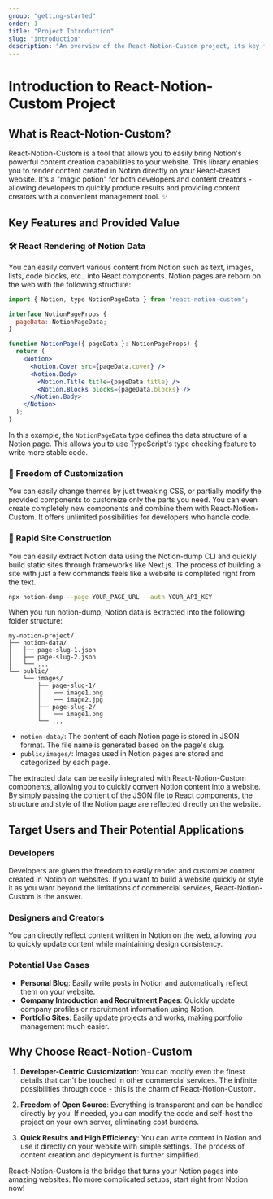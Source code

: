 ```yaml
---
group: "getting-started"
order: 1
title: "Project Introduction"
slug: "introduction"
description: "An overview of the React-Notion-Custom project, its key features, and potential applications."
---
```


# Introduction to React-Notion-Custom Project

## What is React-Notion-Custom?

React-Notion-Custom is a tool that allows you to easily bring Notion's powerful content creation capabilities to your website. This library enables you to render content created in Notion directly on your React-based website. It's a "magic potion" for both developers and content creators - allowing developers to quickly produce results and providing content creators with a convenient management tool. ✨

## Key Features and Provided Value

### 🛠️ React Rendering of Notion Data

You can easily convert various content from Notion such as text, images, lists, code blocks, etc., into React components. Notion pages are reborn on the web with the following structure:

```jsx
import { Notion, type NotionPageData } from 'react-notion-custom';

interface NotionPageProps {
  pageData: NotionPageData;
}

function NotionPage({ pageData }: NotionPageProps) {
  return (
    <Notion>
      <Notion.Cover src={pageData.cover} />
      <Notion.Body>
        <Notion.Title title={pageData.title} />
        <Notion.Blocks blocks={pageData.blocks} />
      </Notion.Body>
    </Notion>
  );
}
```

In this example, the `NotionPageData` type defines the data structure of a Notion page. This allows you to use TypeScript's type checking feature to write more stable code.

### 🎨 Freedom of Customization

You can easily change themes by just tweaking CSS, or partially modify the provided components to customize only the parts you need. You can even create completely new components and combine them with React-Notion-Custom. It offers unlimited possibilities for developers who handle code.

### 🚀 Rapid Site Construction

You can easily extract Notion data using the Notion-dump CLI and quickly build static sites through frameworks like Next.js. The process of building a site with just a few commands feels like a website is completed right from the text.

```bash
npx notion-dump --page YOUR_PAGE_URL --auth YOUR_API_KEY
```

When you run notion-dump, Notion data is extracted into the following folder structure:

```
my-notion-project/
├── notion-data/
│   ├── page-slug-1.json
│   ├── page-slug-2.json
│   └── ...
└── public/
    └── images/
        ├── page-slug-1/
        │   ├── image1.png
        │   └── image2.jpg
        ├── page-slug-2/
        │   └── image1.png
        └── ...
```

- `notion-data/`: The content of each Notion page is stored in JSON format. The file name is generated based on the page's slug.
- `public/images/`: Images used in Notion pages are stored and categorized by each page.

The extracted data can be easily integrated with React-Notion-Custom components, allowing you to quickly convert Notion content into a website. By simply passing the content of the JSON file to React components, the structure and style of the Notion page are reflected directly on the website.

## Target Users and Their Potential Applications

### Developers

Developers are given the freedom to easily render and customize content created in Notion on websites. If you want to build a website quickly or style it as you want beyond the limitations of commercial services, React-Notion-Custom is the answer.

### Designers and Creators

You can directly reflect content written in Notion on the web, allowing you to quickly update content while maintaining design consistency.

### Potential Use Cases

- **Personal Blog**: Easily write posts in Notion and automatically reflect them on your website.
- **Company Introduction and Recruitment Pages**: Quickly update company profiles or recruitment information using Notion.
- **Portfolio Sites**: Easily update projects and works, making portfolio management much easier.

## Why Choose React-Notion-Custom

1. **Developer-Centric Customization**: You can modify even the finest details that can't be touched in other commercial services. The infinite possibilities through code - this is the charm of React-Notion-Custom.

2. **Freedom of Open Source**: Everything is transparent and can be handled directly by you. If needed, you can modify the code and self-host the project on your own server, eliminating cost burdens.

3. **Quick Results and High Efficiency**: You can write content in Notion and use it directly on your website with simple settings. The process of content creation and deployment is further simplified.

React-Notion-Custom is the bridge that turns your Notion pages into amazing websites. No more complicated setups, start right from Notion now!
